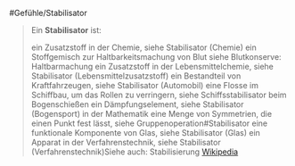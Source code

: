 #Gefühle/Stabilisator
> Ein **Stabilisator** ist:
>
> ein Zusatzstoff in der Chemie, siehe Stabilisator (Chemie)
> ein Stoffgemisch zur Haltbarkeitsmachung von Blut siehe Blutkonserve: Haltbarmachung
> ein Zusatzstoff in der Lebensmittelchemie, siehe Stabilisator (Lebensmittelzusatzstoff)
> ein Bestandteil von Kraftfahrzeugen, siehe Stabilisator (Automobil)
> eine Flosse im Schiffbau, um das Rollen zu verringern, siehe Schiffsstabilisator
> beim Bogenschießen ein Dämpfungselement, siehe Stabilisator (Bogensport)
> in der Mathematik eine Menge von Symmetrien, die einen Punkt fest lässt, siehe Gruppenoperation#Stabilisator
> eine funktionale Komponente von Glas, siehe Stabilisator (Glas)
> ein Apparat in der Verfahrenstechnik, siehe Stabilisator (Verfahrenstechnik)Siehe auch:
> Stabilisierung
> [Wikipedia](https://de.wikipedia.org/wiki/Stabilisator)